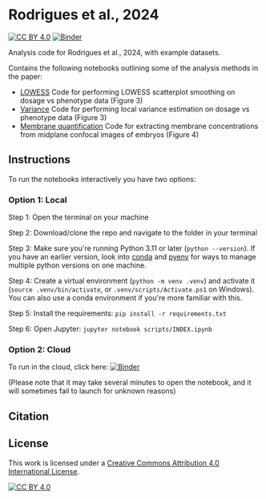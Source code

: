 # Rodrigues et al., 2024

[![CC BY 4.0][cc-by-shield]][cc-by]
[![Binder](https://mybinder.org/badge_logo.svg)](https://mybinder.org/v2/gh/tsmbland/Rodrigues-et-al/HEAD?filepath=%2Fscripts/INDEX.ipynb)

Analysis code for Rodrigues et al., 2024, with example datasets.

Contains the following notebooks outlining some of the analysis methods in the paper:

- [LOWESS](scripts/LOWESS.ipynb) 
Code for performing LOWESS scatterplot smoothing on dosage vs phenotype data (Figure 3)
- [Variance](scripts/Variance.ipynb)
Code for performing local variance estimation on dosage vs phenotype data (Figure 3)
- [Membrane quantification](scripts/Membrane_quantification.ipynb) 
Code for extracting membrane concentrations from midplane confocal images of embryos (Figure 4)

## Instructions

To run the notebooks interactively you have two options:

### Option 1: Local

Step 1: Open the terminal on your machine

Step 2: Download/clone the repo and navigate to the folder in your terminal

Step 3: Make sure you're running Python 3.11 or later (`python --version`). If you have an earlier version, look into [conda](https://conda.io/projects/conda/en/latest/user-guide/getting-started.html) and [pyenv](https://github.com/pyenv/pyenv) for ways to manage multiple python versions on one machine.

Step 4: Create a virtual environment (`python -m venv .venv`) and activate it (`source .venv/bin/activate`, or `.venv/scripts/Activate.ps1` on Windows). You can also use a conda environment if you're more familiar with this.

Step 5: Install the requirements: `pip install -r requirements.txt`

Step 6: Open Jupyter: `jupyter notebook scripts/INDEX.ipynb`

### Option 2: Cloud

To run in the cloud, click here: [![Binder](https://mybinder.org/badge_logo.svg)](https://mybinder.org/v2/gh/tsmbland/Rodrigues-et-al/HEAD?filepath=%2Fscripts/INDEX.ipynb)

(Please note that it may take several minutes to open the notebook, and it will sometimes fail to launch for unknown reasons)

## Citation

## License

This work is licensed under a
[Creative Commons Attribution 4.0 International License][cc-by].

[![CC BY 4.0][cc-by-image]][cc-by]

[cc-by]: http://creativecommons.org/licenses/by/4.0/

[cc-by-image]: https://i.creativecommons.org/l/by/4.0/88x31.png

[cc-by-shield]: https://img.shields.io/badge/License-CC%20BY%204.0-lightgrey.svg

